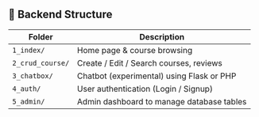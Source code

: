 ## 📁 Backend Structure

| Folder | Description |
|--------|-------------|
| `1_index/` | Home page & course browsing |
| `2_crud_course/` | Create / Edit / Search courses, reviews |
| `3_chatbox/` | Chatbot (experimental) using Flask or PHP |
| `4_auth/` | User authentication (Login / Signup) |
| `5_admin/` | Admin dashboard to manage database tables |
